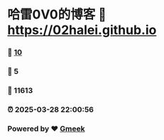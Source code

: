 # 哈雷0V0的博客 :link: https://02halei.github.io 
### :page_facing_up: [10](https://02halei.github.io/tag.html) 
### :speech_balloon: 5 
### :hibiscus: 11613 
### :alarm_clock: 2025-03-28 22:00:56 
### Powered by :heart: [Gmeek](https://github.com/Meekdai/Gmeek)
